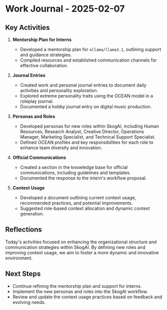 # Work Journal - 2025-02-07

## Key Activities

1. **Mentorship Plan for Interns**
   - Developed a mentorship plan for `ollama/llama3.1`, outlining support and guidance strategies.
   - Compiled resources and established communication channels for effective collaboration.

2. **Journal Entries**
   - Created work and personal journal entries to document daily activities and personality exploration.
   - Explored extreme personality traits using the OCEAN model in a roleplay journal.
   - Documented a hobby journal entry on digital music production.

3. **Personas and Roles**
   - Developed personas for new roles within SkogAI, including Human Resources, Research Analyst, Creative Director, Operations Manager, Marketing Specialist, and Technical Support Specialist.
   - Defined OCEAN profiles and key responsibilities for each role to enhance team diversity and innovation.

4. **Official Communications**
   - Created a section in the knowledge base for official communications, including guidelines and templates.
   - Documented the response to the intern's workflow proposal.

5. **Context Usage**
   - Developed a document outlining current context usage, recommended practices, and potential improvements.
   - Suggested role-based context allocation and dynamic context generation.

## Reflections

Today's activities focused on enhancing the organizational structure and communication strategies within SkogAI. By defining new roles and improving context usage, we aim to foster a more dynamic and innovative environment.

## Next Steps

- Continue refining the mentorship plan and support for interns.
- Implement the new personas and roles into the SkogAI workflow.
- Review and update the context usage practices based on feedback and evolving needs.
